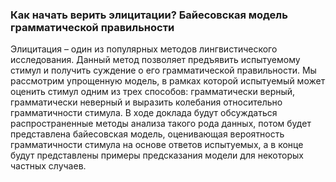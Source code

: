 ### Как начать верить элицитации? Байесовская модель грамматической правильности

Элицитация – один из популярных методов лингвистического исследования. Данный метод позволяет предъявить испытуемому стимул и получить суждение о его грамматической правильности. Мы рассмотрим упрощенную модель, в рамках которой испытуемый может оценить стимул одним из трех способов: грамматически верный, грамматически неверный и выразить колебания относительно грамматичности стимула. В ходе доклада будут обсуждаться распространенные методы анализа такого рода данных, потом будет представлена байесовская модель, оценивающая вероятность грамматичности стимула на основе ответов  испытуемых, а в конце будут представлены примеры предсказания модели для некоторых частных случаев.
